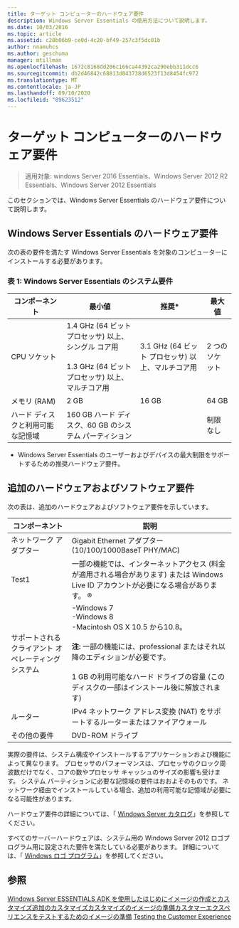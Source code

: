 ```yaml
---
title: ターゲット コンピューターのハードウェア要件
description: Windows Server Essentials の使用方法について説明します。
ms.date: 10/03/2016
ms.topic: article
ms.assetid: c20b06b9-ce0d-4c20-bf49-257c3f5dc01b
author: nnamuhcs
ms.author: geschuma
manager: mtillman
ms.openlocfilehash: 1672c8168dd206c166ca44392ca290ebb311dcc6
ms.sourcegitcommit: db2d46842c68813d043738d6523f13d8454fc972
ms.translationtype: MT
ms.contentlocale: ja-JP
ms.lasthandoff: 09/10/2020
ms.locfileid: "89623512"
---
```

# <a name="hardware-requirements-for-the-target-computer"></a>ターゲット コンピューターのハードウェア要件

>適用対象: windows Server 2016 Essentials、Windows Server 2012 R2 Essentials、Windows Server 2012 Essentials

このセクションでは、Windows Server Essentials のハードウェア要件について説明します。

## <a name="hardware-requirements-for-windows-server-essentials"></a>Windows Server Essentials のハードウェア要件
 次の表の要件を満たす Windows Server Essentials を対象のコンピューターにインストールする必要があります。

### <a name="table-1--system-requirements-for-windows-server-essentials"></a>表 1: Windows Server Essentials のシステム要件

|コンポーネント|最小値|推奨*|最大値|
|---------------|-------------|-------------------|-------------|
|CPU ソケット|1.4 GHz (64 ビット プロセッサ) 以上、シングル コア用<br /><br /> 1.3 GHz (64 ビット プロセッサ) 以上、マルチコア用|3.1 GHz (64 ビット プロセッサ) 以上、マルチコア用|2 つのソケット|
|メモリ (RAM)|2 GB|16 GB|64 GB|
|ハード ディスクと利用可能な記憶域|160 GB ハード ディスク、60 GB のシステム パーティション||制限なし|

 * Windows Server Essentials のユーザーおよびデバイスの最大制限をサポートするための推奨ハードウェア要件。

## <a name="additional-hardware-and-software-requirements"></a>追加のハードウェアおよびソフトウェア要件
 次の表は、追加のハードウェアおよびソフトウェア要件を示しています。

|コンポーネント|説明|
|---------------|-----------------|
|ネットワーク アダプター|Gigabit Ethernet アダプター (10/100/1000BaseT PHY/MAC)|
|Test1|一部の機能では、インターネットアクセス (料金が適用される場合があります) または Windows Live ID アカウントが必要になる場合があります。 &reg;|
|サポートされるクライアント オペレーティング システム|-Windows 7<br />-Windows 8<br />-Macintosh OS X 10.5 から10.8。<br /><br /> **注:** 一部の機能には、professional またはそれ以降のエディションが必要です。<br /><br /> 1 GB の利用可能なハード ドライブの容量 (このディスクの一部はインストール後に解放されます)|
|ルーター|IPv4 ネットワーク アドレス変換 (NAT) をサポートするルーターまたはファイアウォール|
|その他の要件|DVD-ROM ドライブ|

 実際の要件は、システム構成やインストールするアプリケーションおよび機能によって異なります。 プロセッサのパフォーマンスは、プロセッサのクロック周波数だけでなく、コアの数やプロセッサ キャッシュのサイズの影響も受けます。 システム パーティションに必要な記憶域の要件はおおよそのものです。 ネットワーク経由でインストールしている場合、追加の利用可能な記憶域が必要になる可能性があります。

 ハードウェア要件の詳細については、「 [Windows Server カタログ](https://www.windowsservercatalog.com)」を参照してください。

 すべてのサーバーハードウェアは、システム用の Windows Server 2012 ロゴプログラム用に設定された要件を満たしている必要があります。 詳細については、「 [Windows ロゴ プログラム](https://www.microsoft.com/whdc/winlogo/hwrequirements.mspx)」を参照してください。

## <a name="see-also"></a>参照

 [Windows Server ESSENTIALS ADK を使用したはじめに](Getting-Started-with-the-Windows-Server-Essentials-ADK.md)[イメージの作成とカスタマイズ追加の](Creating-and-Customizing-the-Image.md)[カスタマイズカスタマイズ](Additional-Customizations.md)[のイメージの準備カスタマーエクスペリエンスをテストするためのイメージの準備](Preparing-the-Image-for-Deployment.md) [Testing the Customer Experience](Testing-the-Customer-Experience.md)

